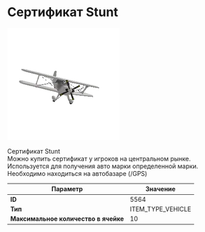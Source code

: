 # Сертификат Stunt

![Item Image](../img/5564.webp?raw=true)

Сертификат Stunt<br>Можно купить сертификат у игроков на центральном рынке.<br>Используется для получения авто марки определенной марки.<br>Необходимо находиться на автобазаре (/GPS)


| Параметр | Значение |
|----------|----------|
| **ID** | 5564 |
| **Тип** | ITEM_TYPE_VEHICLE |
| **Максимальное количество в ячейке** | 10 |

